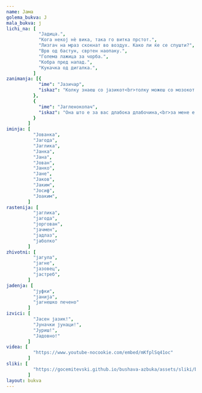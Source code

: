 ```yaml
---
name: Јама
golema_bukva: Ј
mala_bukva: ј
lichi_na: [
            "Јадица.",
            "Кога некој нѐ вика, така го витка прстот.",
            "Лизгач на мраз скокнат во воздух. Како ли ќе се спушти?",
            "Врв од бастун, свртен наопаку.",
            "Голема лажица за чорба.",
            "Кобра пред напад.",
            "Кукачка од дигалка.",
          ]
zanimanja: [{
            "ime": "Јазичар",
            "iskaz": "Колку знаеш со јазикот<br>толку можеш со мозокот."
          },
          {
            "ime": "Јагленокопач",
            "iskaz": "Она што е за вас длабока длабочина,<br>за мене е проста подземна широчина."
          }
        ]
iminja: [
          "Јованка",
          "Јагода",
          "Јаглика",
          "Јанка",
          "Јана",
          "Јован",
          "Јанко",
          "Јане",
          "Јаков",
          "Јаким",
          "Јосиф",
          "Јоаким",
        ]
rastenija: [
          "јаглика",
          "јагода",
          "јоргован",
          "јачмен",
          "јадлаз",
          "јаболко"
        ]
zhivotni: [
          "јагула",
          "јагне",
          "јазовец",
          "јастреб",
        ]
jadenja: [
          "јуфки",
          "јанија",
          "јагнешко печено"
        ]
izvici: [
          "Јасен јазик!",
          "Јуначки јунаци!",
          "Јуриш!",
          "Јадовно!"
        ]
videa: [
          "https://www.youtube-nocookie.com/embed/mKfplSq41oc"
        ]
sliki: [
          "https://gocemitevski.github.io/bushava-azbuka/assets/sliki/bushava-azbuka-jama.png"
        ]
layout: bukva
---
```

